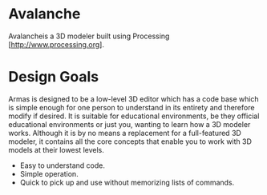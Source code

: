 # Avalanche
Avalancheis a 3D modeler built using Processing [http://www.processing.org].

# Design Goals

Armas is designed to be a low-level 3D editor which has a code base which is simple enough for one person to understand in its entirety and therefore modify if desired.  It is suitable for educational environments, be they official educational environments or just you, wanting to learn how a 3D modeler works.  Although it is by no means a replacement for a full-featured 3D modeler, it contains all the core concepts that enable you to work with 3D models at their lowest levels.

- Easy to understand code.
- Simple operation.
- Quick to pick up and use without memorizing lists of commands.


